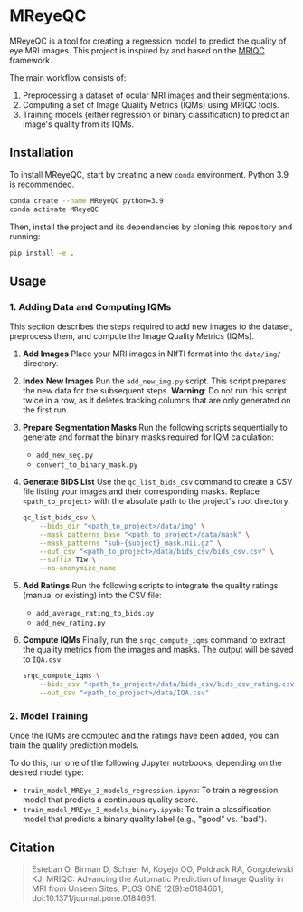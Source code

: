 
# MReyeQC

MReyeQC is a tool for creating a regression model to predict the quality of eye MRI images. This project is inspired by and based on the [MRIQC](https://mriqc.readthedocs.io/) framework.

The main workflow consists of:
1.  Preprocessing a dataset of ocular MRI images and their segmentations.
2.  Computing a set of Image Quality Metrics (IQMs) using MRIQC tools.
3.  Training models (either regression or binary classification) to predict an image's quality from its IQMs.

## Installation

To install MReyeQC, start by creating a new `conda` environment. Python 3.9 is recommended.

```bash
conda create --name MReyeQC python=3.9
conda activate MReyeQC
```

Then, install the project and its dependencies by cloning this repository and running:
```bash
pip install -e .
```

## Usage

### 1. Adding Data and Computing IQMs

This section describes the steps required to add new images to the dataset, preprocess them, and compute the Image Quality Metrics (IQMs).

1.  **Add Images**
    Place your MRI images in NIfTI format into the `data/img/` directory.

2.  **Index New Images**
    Run the `add_new_img.py` script. This script prepares the new data for the subsequent steps.
    **Warning**: Do not run this script twice in a row, as it deletes tracking columns that are only generated on the first run.

3.  **Prepare Segmentation Masks**
    Run the following scripts sequentially to generate and format the binary masks required for IQM calculation:
    * `add_new_seg.py`
    * `convert_to_binary_mask.py`

4.  **Generate BIDS List**
    Use the `qc_list_bids_csv` command to create a CSV file listing your images and their corresponding masks. Replace `<path_to_project>` with the absolute path to the project's root directory.

    ```bash
    qc_list_bids_csv \
        --bids_dir "<path_to_project>/data/img" \
        --mask_patterns_base "<path_to_project>/data/mask" \
        --mask_patterns "sub-{subject}_mask.nii.gz" \
        --out_csv "<path_to_project>/data/bids_csv/bids_csv.csv" \
        --suffix T1w \
        --no-anonymize_name
    ```

5.  **Add Ratings**
    Run the following scripts to integrate the quality ratings (manual or existing) into the CSV file:
    * `add_average_rating_to_bids.py`
    * `add_new_rating.py`

6.  **Compute IQMs**
    Finally, run the `srqc_compute_iqms` command to extract the quality metrics from the images and masks. The output will be saved to `IQA.csv`.

    ```bash
    srqc_compute_iqms \
        --bids_csv "<path_to_project>/data/bids_csv/bids_csv_rating.csv" \
        --out_csv "<path_to_project>/data/IQA.csv"
    ```

### 2. Model Training

Once the IQMs are computed and the ratings have been added, you can train the quality prediction models.

To do this, run one of the following Jupyter notebooks, depending on the desired model type:
* `train_model_MREye_3_models_regression.ipynb`: To train a regression model that predicts a continuous quality score.
* `train_model_MREye_3_models_binary.ipynb`: To train a classification model that predicts a binary quality label (e.g., "good" vs. "bad").

## Citation
> Esteban O, Birman D, Schaer M, Koyejo OO, Poldrack RA, Gorgolewski KJ; MRIQC: Advancing the Automatic Prediction of Image Quality in MRI from Unseen Sites; PLOS ONE 12(9):e0184661; doi:10.1371/journal.pone.0184661.
